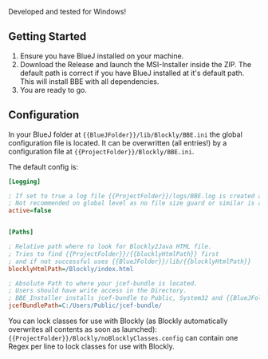 Developed and tested for Windows!

## Getting Started
1. Ensure you have BlueJ installed on your machine.
2. Download the Release and launch the MSI-Installer inside the ZIP. The default path is correct if you have BlueJ installed at it's default path. This will install BBE with all dependencies.
3. You are ready to go.

## Configuration
In your BlueJ folder at `{{BlueJFolder}}/lib/Blockly/BBE.ini` the global configuration file is located. It can be overwritten (all entries!) by a configuration file at `{{ProjectFolder}}/Blockly/BBE.ini`.

The default config is:
``` ini
[Logging]

; If set to true a log file {{ProjectFolder}}/logs/BBE.log is created and used.
; Not recommended on global level as no file size guard or similar is available!
active=false    


[Paths]

; Relative path where to look for Blockly2Java HTML file.
; Tries to find {{ProjectFolder}}/{{blocklyHtmlPath}} first
; and if not successful uses {{BlueJFolder}}/lib/{{blocklyHtmlPath}}
blocklyHtmlPath=/Blockly/index.html

; Absolute Path to where your jcef-bundle is located.
; Users should have write access in the Directory.
; BBE_Installer installs jcef-bundle to Public, System32 and {{BlueJFolder}}
jcefBundlePath=C:/Users/Public/jcef-bundle/
```

You can lock classes for use with Blockly (as Blockly automatically overwrites all contents as soon as launched):
`{{ProjectFolder}}/Blockly/noBlocklyClasses.config` can contain one Regex per line to lock classes for use with Blockly.
 
